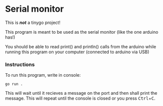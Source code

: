 # Serial monitor

This is ***not*** a tinygo project!

This program is meant to be used as the serial monitor (like the one arduino has!)

You should be able to read print() and println() calls from the arduino while running this program on your computer (connected to arduino via USB)

### Instructions
To run this program, write in console:

```console
go run .
```
This will wait until it recieves a message on the port and then shall print the message. This will repeat until the console is closed or you press <kbd>Ctrl</kbd>+<kbd>C</kbd>.
